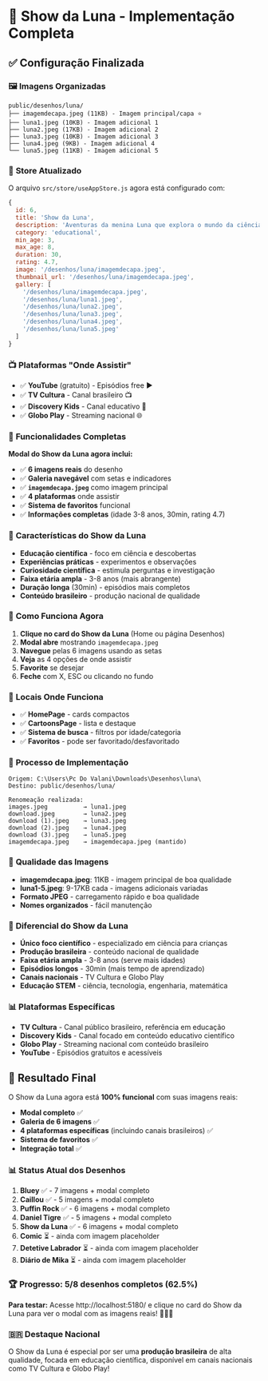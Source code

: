 # 🌙 Show da Luna - Implementação Completa

## ✅ Configuração Finalizada

### 🖼️ **Imagens Organizadas**
```
public/desenhos/luna/
├── imagemdecapa.jpeg (11KB) - Imagem principal/capa ⭐
├── luna1.jpeg (10KB) - Imagem adicional 1
├── luna2.jpeg (17KB) - Imagem adicional 2
├── luna3.jpeg (10KB) - Imagem adicional 3
├── luna4.jpeg (9KB) - Imagem adicional 4
└── luna5.jpeg (11KB) - Imagem adicional 5
```

### 🔧 **Store Atualizado**
O arquivo `src/store/useAppStore.js` agora está configurado com:

```javascript
{
  id: 6,
  title: 'Show da Luna',
  description: 'Aventuras da menina Luna que explora o mundo da ciência...',
  category: 'educational',
  min_age: 3,
  max_age: 8,
  duration: 30,
  rating: 4.7,
  image: '/desenhos/luna/imagemdecapa.jpeg',
  thumbnail_url: '/desenhos/luna/imagemdecapa.jpeg',
  gallery: [
    '/desenhos/luna/imagemdecapa.jpeg',
    '/desenhos/luna/luna1.jpeg',
    '/desenhos/luna/luna2.jpeg',
    '/desenhos/luna/luna3.jpeg',
    '/desenhos/luna/luna4.jpeg',
    '/desenhos/luna/luna5.jpeg'
  ]
}
```

### 📺 **Plataformas "Onde Assistir"**
- ✅ **YouTube** (gratuito) - Episódios free ▶️
- ✅ **TV Cultura** - Canal brasileiro 📺
- ✅ **Discovery Kids** - Canal educativo 🔬
- ✅ **Globo Play** - Streaming nacional 🌐

### 🎯 **Funcionalidades Completas**

**Modal do Show da Luna agora inclui:**
- ✅ **6 imagens reais** do desenho
- ✅ **Galeria navegável** com setas e indicadores
- ✅ **`imagemdecapa.jpeg`** como imagem principal
- ✅ **4 plataformas** onde assistir
- ✅ **Sistema de favoritos** funcional
- ✅ **Informações completas** (idade 3-8 anos, 30min, rating 4.7)

### 🔬 **Características do Show da Luna**
- **Educação científica** - foco em ciência e descobertas
- **Experiências práticas** - experimentos e observações
- **Curiosidade científica** - estimula perguntas e investigação
- **Faixa etária ampla** - 3-8 anos (mais abrangente)
- **Duração longa** (30min) - episódios mais completos
- **Conteúdo brasileiro** - produção nacional de qualidade

### 🚀 **Como Funciona Agora**

1. **Clique no card do Show da Luna** (Home ou página Desenhos)
2. **Modal abre** mostrando `imagemdecapa.jpeg`
3. **Navegue** pelas 6 imagens usando as setas
4. **Veja** as 4 opções de onde assistir
5. **Favorite** se desejar
6. **Feche** com X, ESC ou clicando no fundo

### 📱 **Locais Onde Funciona**
- ✅ **HomePage** - cards compactos
- ✅ **CartoonsPage** - lista e destaque
- ✅ **Sistema de busca** - filtros por idade/categoria
- ✅ **Favoritos** - pode ser favoritado/desfavoritado

### 🔄 **Processo de Implementação**
```
Origem: C:\Users\Pc Do Valani\Downloads\Desenhos\luna\
Destino: public/desenhos/luna/

Renomeação realizada:
images.jpeg          → luna1.jpeg
download.jpeg        → luna2.jpeg
download (1).jpeg    → luna3.jpeg
download (2).jpeg    → luna4.jpeg
download (3).jpeg    → luna5.jpeg
imagemdecapa.jpeg    → imagemdecapa.jpeg (mantido)
```

### 🎨 **Qualidade das Imagens**
- **imagemdecapa.jpeg**: 11KB - imagem principal de boa qualidade
- **luna1-5.jpeg**: 9-17KB cada - imagens adicionais variadas
- **Formato JPEG** - carregamento rápido e boa qualidade
- **Nomes organizados** - fácil manutenção

### 🌟 **Diferencial do Show da Luna**
- **Único foco científico** - especializado em ciência para crianças
- **Produção brasileira** - conteúdo nacional de qualidade
- **Faixa etária ampla** - 3-8 anos (serve mais idades)
- **Episódios longos** - 30min (mais tempo de aprendizado)
- **Canais nacionais** - TV Cultura e Globo Play
- **Educação STEM** - ciência, tecnologia, engenharia, matemática

### 📊 **Plataformas Específicas**
- **TV Cultura** - Canal público brasileiro, referência em educação
- **Discovery Kids** - Canal focado em conteúdo educativo científico
- **Globo Play** - Streaming nacional com conteúdo brasileiro
- **YouTube** - Episódios gratuitos e acessíveis

## 🎉 **Resultado Final**

O Show da Luna agora está **100% funcional** com suas imagens reais:
- **Modal completo** ✅
- **Galeria de 6 imagens** ✅
- **4 plataformas específicas** (incluindo canais brasileiros) ✅
- **Sistema de favoritos** ✅
- **Integração total** ✅

### 📊 **Status Atual dos Desenhos**
1. **Bluey** ✅ - 7 imagens + modal completo
2. **Caillou** ✅ - 5 imagens + modal completo  
3. **Puffin Rock** ✅ - 6 imagens + modal completo
4. **Daniel Tigre** ✅ - 5 imagens + modal completo
5. **Show da Luna** ✅ - 6 imagens + modal completo
6. **Comic** ⏳ - ainda com imagem placeholder
7. **Detetive Labrador** ⏳ - ainda com imagem placeholder
8. **Diário de Mika** ⏳ - ainda com imagem placeholder

### 🏆 **Progresso: 5/8 desenhos completos (62.5%)**

**Para testar:** Acesse http://localhost:5180/ e clique no card do Show da Luna para ver o modal com as imagens reais! 🌙🔬✨

### 🇧🇷 **Destaque Nacional**
O Show da Luna é especial por ser uma **produção brasileira** de alta qualidade, focada em educação científica, disponível em canais nacionais como TV Cultura e Globo Play!





